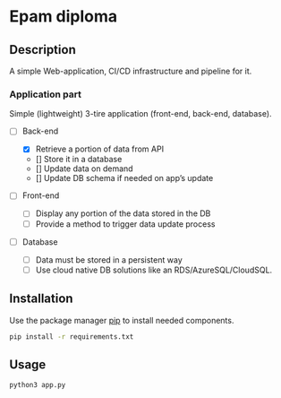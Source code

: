 # Epam diploma
## Description

A simple Web-application, CI/CD infrastructure and pipeline for it.

### Application part

Simple (lightweight) 3-tire application (front-end, back-end, database).

- [ ] Back-end
    - [X] Retrieve a portion of data from API
    - [] Store it in a database
    - [] Update data on demand
    - [] Update DB schema if needed on app’s update

- [ ] Front-end
    - [ ] Display any portion of the data stored in the DB
    - [ ] Provide a method to trigger data update process

- [ ] Database
    - [ ] Data must be stored in a persistent way
    - [ ] Use cloud native DB solutions like an RDS/AzureSQL/CloudSQL.

## Installation

Use the package manager [pip](https://pip.pypa.io/en/stable/) to install needed components.

```bash
pip install -r requirements.txt
```

## Usage

```bash
python3 app.py
```

